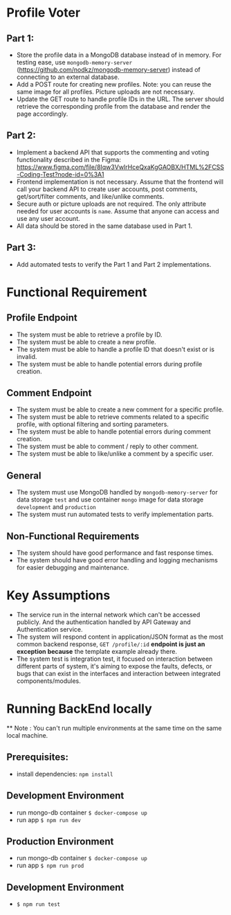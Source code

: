 # Profile Voter
## Part 1:
- Store the profile data in a MongoDB database instead of in memory. For testing ease, use `mongodb-memory-server` (https://github.com/nodkz/mongodb-memory-server) instead of connecting to an external database.
- Add a POST route for creating new profiles. Note: you can reuse the same image for all profiles. Picture uploads are not necessary.
- Update the GET route to handle profile IDs in the URL. The server should retrieve the corresponding profile from the database and render the page accordingly.

## Part 2:
- Implement a backend API that supports the commenting and voting functionality described in the Figma: https://www.figma.com/file/8Iqw3VwIrHceQxaKgGAOBX/HTML%2FCSS-Coding-Test?node-id=0%3A1
- Frontend implementation is not necessary. Assume that the frontend will call your backend API to create user accounts, post comments, get/sort/filter comments, and like/unlike comments.
- Secure auth or picture uploads are not required. The only attribute needed for user accounts is `name`. Assume that anyone can access and use any user account.
- All data should be stored in the same database used in Part 1.

## Part 3:
- Add automated tests to verify the Part 1 and Part 2 implementations.

# Functional Requirement

## Profile Endpoint
- The system must be able to retrieve a profile by ID.
- The system must be able to create a new profile.
- The system must be able to handle a profile ID that doesn't exist or is invalid.
- The system must be able to handle potential errors during profile creation.

## Comment Endpoint
- The system must be able to create a new comment for a specific profile.
- The system must be able to retrieve comments related to a specific profile, with optional filtering and sorting parameters.
- The system must be able to handle potential errors during comment creation.
- The system must be able to comment / reply to other comment.
- The system must be able to like/unlike a comment by a specific user.

## General
- The system must use MongoDB handled by `mongodb-memory-server` for data storage `test` and use container `mongo` image for data storage `development` and `production`
- The system must run automated tests to verify implementation parts.

## Non-Functional Requirements
- The system should have good performance and fast response times.
- The system should have good error handling and logging mechanisms for easier debugging and maintenance.

# Key Assumptions
- The service run in the internal network which can't be accessed publicly. And the authentication handled by API Gateway and Authentication service.
- The system will respond content in application/JSON format as the most common backend response, `GET /profile/:id` **endpoint is just an exception because** the template example already there.
- The system test is integration test, it focused on interaction between different parts of system, it's aiming to expose the faults, defects, or bugs that can exist in the interfaces and interaction between integrated components/modules.

# Running BackEnd locally
** Note : You can't run multiple environments at the same time on the same local machine.
## Prerequisites:
- install dependencies: `npm install`
## Development Environment
- run mongo-db container `$ docker-compose up`
- run app `$ npm run dev`
## Production Environment
- run mongo-db container `$ docker-compose up`
- run app `$ npm run prod`
## Development Environment
- `$ npm run test`
